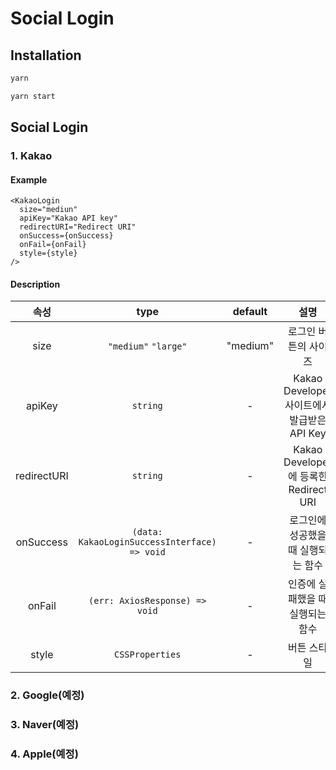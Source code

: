 # Social Login

## Installation

```bash
yarn

yarn start
```

## Social Login

### 1. Kakao

#### Example

```tsx
<KakaoLogin
  size="mediun"
  apiKey="Kakao API key"
  redirectURI="Redirect URI"
  onSuccess={onSuccess}
  onFail={onFail}
  style={style}
/>
```

#### Description

|속성|type|default|설명|
|:-:|:-:|:-:|:-:|
|size|`"medium"` `"large"`|"medium"|로그인 버튼의 사이즈|
|apiKey|`string`|-|Kakao Developer 사이트에서 발급받은 API Key|
|redirectURI|`string`|-|Kakao Developer에 등록한 Redirect URI|
|onSuccess|`(data: KakaoLoginSuccessInterface) => void`|-|로그인에 성공했을 때 실행되는 함수|
|onFail|`(err: AxiosResponse) => void`|-|인증에 실패했을 때 실행되는 함수|
|style|`CSSProperties`|-|버튼 스타일|

### 2. Google(예정)

### 3. Naver(예정)

### 4. Apple(예정)
